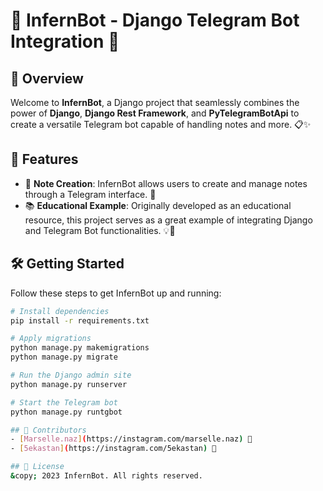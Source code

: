# 🚀 InfernBot - Django Telegram Bot Integration 🤖

## 🌟 Overview
Welcome to **InfernBot**, a Django project that seamlessly combines the power of **Django**, **Django Rest Framework**, and **PyTelegramBotApi** to create a versatile Telegram bot capable of handling notes and more. 📋✨

## 🎉 Features
- 📒 **Note Creation**: InfernBot allows users to create and manage notes through a Telegram interface. 📝
- 📚 **Educational Example**: Originally developed as an educational resource, this project serves as a great example of integrating Django and Telegram Bot functionalities. 💡🔧

## 🛠️ Getting Started
Follow these steps to get InfernBot up and running:

```bash
# Install dependencies
pip install -r requirements.txt

# Apply migrations
python manage.py makemigrations
python manage.py migrate

# Run the Django admin site
python manage.py runserver

# Start the Telegram bot
python manage.py runtgbot

## 📢 Contributors
- [Marselle.naz](https://instagram.com/marselle.naz) 🌟
- [5ekastan](https://instagram.com/5ekastan) 🌟

## 📅 License
&copy; 2023 InfernBot. All rights reserved.
